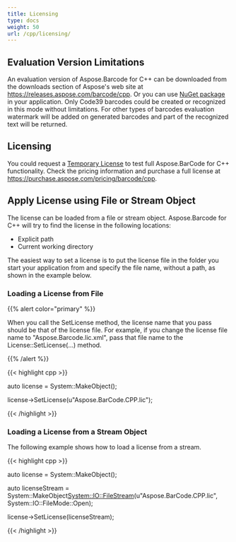 ```yaml
---
title: Licensing
type: docs
weight: 50
url: /cpp/licensing/
---
```


## **Evaluation Version Limitations**
An evaluation version of Aspose.Barcode for C++ can be downloaded from the downloads section of Aspose's web site at <https://releases.aspose.com/barcode/cpp>.
Or you can use [NuGet package](https://www.nuget.org/packages/Aspose.barcode.Cpp/) in your application.
Only Code39 barcodes could be created or recognized in this mode without limitations.
For other types of barcodes evaluation watermark will be added on generated barcodes and part of the recognized text will be returned.

## **Licensing**
You could request a [Temporary License](https://purchase.aspose.com/temporary-license) to test full Aspose.BarCode for C++ functionality.
Check the pricing information and purchase a full license at <https://purchase.aspose.com/pricing/barcode/cpp>.

## **Apply License using File or Stream Object**
The license can be loaded from a file or stream object. Aspose.Barcode for C++ will try to find the license in the following locations:

- Explicit path
- Current working directory

The easiest way to set a license is to put the license file in the folder you start your application from and specify the file name, without a path, as shown in the example below.
### **Loading a License from File**

{{% alert color="primary" %}}

When you call the SetLicense method, the license name that you pass should be that of the license file. For example, if you change the license file name to "Aspose.Barcode.lic.xml", pass that file name to the License::SetLicense(…) method.

{{% /alert %}}

{{< highlight cpp >}}

auto license = System::MakeObject<License>();

license->SetLicense(u"Aspose.BarCode.CPP.lic");

{{< /highlight >}}
### **Loading a License from a Stream Object**
The following example shows how to load a license from a stream.

{{< highlight cpp >}}

auto license = System::MakeObject<License>();

auto licenseStream = System::MakeObject<System::IO::FileStream>(u"Aspose.BarCode.CPP.lic", System::IO::FileMode::Open);    
    
license->SetLicense(licenseStream);

{{< /highlight >}}



